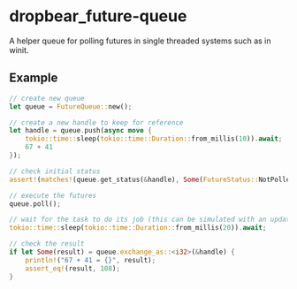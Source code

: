 # dropbear_future-queue

A helper queue for polling futures in single threaded systems such as in winit.

## Example

```rust
// create new queue
let queue = FutureQueue::new();

// create a new handle to keep for reference
let handle = queue.push(async move {
    tokio::time::sleep(tokio::time::Duration::from_millis(10)).await;
    67 + 41
});

// check initial status
assert!(matches!(queue.get_status(&handle), Some(FutureStatus::NotPolled)));

// execute the futures
queue.poll();

// wait for the task to do its job (this can be simulated with an update loop)
tokio::time::sleep(tokio::time::Duration::from_millis(20)).await;

// check the result
if let Some(result) = queue.exchange_as::<i32>(&handle) {
    println!("67 + 41 = {}", result);
    assert_eq!(result, 108);
}
```
